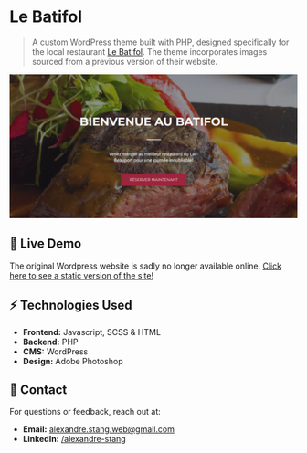 # Le Batifol

> A custom WordPress theme built with PHP, designed specifically for the local restaurant [Le Batifol](https://www.lebatifol.com/fr/lac-beauport/accueil). 
> The theme incorporates images sourced from a previous version of their website.

![Home page](/og-image.png)

## 🚀 Live Demo

The original Wordpress website is sadly no longer available online. [Click here to see a static version of the site!](https://alexandrestang.github.io/2018_lebatifol/)

## ⚡ Technologies Used

- **Frontend:** Javascript, SCSS & HTML
- **Backend:** PHP
- **CMS:** WordPress
- **Design:** Adobe Photoshop

## 📩 Contact

For questions or feedback, reach out at:

- **Email:** alexandre.stang.web@gmail.com
- **LinkedIn:** [/alexandre-stang](https://www.linkedin.com/in/alexandre-stang-163208a7/)